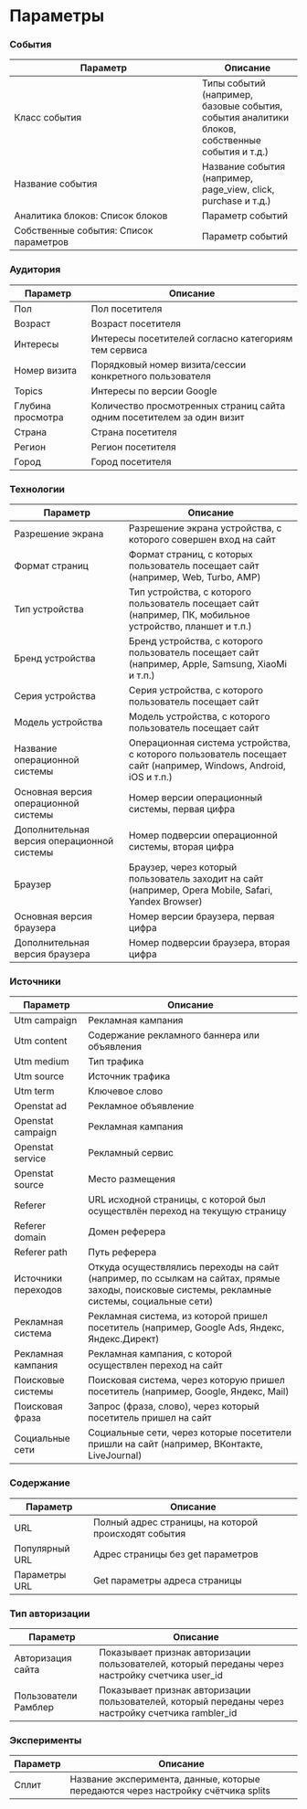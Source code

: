 # Параметры

### События

<table><thead><tr><th width="313">Параметр</th><th>Описание</th></tr></thead><tbody><tr><td>Класс события</td><td>Типы событий (например, базовые события, события аналитики блоков, собственные события и т.д.)</td></tr><tr><td>Название события</td><td>Название события (например, page_view, click, purchase и т.д.)</td></tr><tr><td>Аналитика блоков: Список блоков</td><td>Параметр событий</td></tr><tr><td>Собственные события: Список параметров</td><td>Параметр событий</td></tr></tbody></table>

### Аудитория

| Параметр          | Описание                                                               |
| ----------------- | ---------------------------------------------------------------------- |
| Пол               | Пол посетителя                                                         |
| Возраст           | Возраст посетителя                                                     |
| Интересы          | Интересы посетителей согласно категориям тем сервиса                   |
| Номер визита      | Порядковый номер визита/сессии конкретного пользователя                |
| Topics            | Интересы по версии Google                                              |
| Глубина просмотра | Количество просмотренных страниц сайта одним посетителем за один визит |
| Страна            | Страна посетителя                                                      |
| Регион            | Регион посетителя                                                      |
| Город             | Город посетителя                                                       |

### Технологии

| Параметр                                   | Описание                                                                                                        |
| ------------------------------------------ | --------------------------------------------------------------------------------------------------------------- |
| Разрешение экрана                          | Разрешение экрана устройства, с которого совершен вход на сайт                                                  |
| Формат страниц                             | Формат страниц, с которых пользователь посещает сайт (например, Web, Turbo, AMP)                                |
| Тип устройства                             | Тип устройства, с которого пользователь посещает сайт (например, ПК, мобильное устройство, планшет и т.п.)      |
| Бренд устройства                           | Бренд устройства, с которого пользователь посещает сайт (например, Apple, Samsung, XiaoMi и т.п.)               |
| Серия устройства                           | Серия устройства, с которого пользователь посещает сайт                                                         |
| Модель устройства                          | Модель устройства, с которого пользователь посещает сайт                                                        |
| Название операционной системы              | Операционная система устройства, с которого пользователь посещает сайт (например, Windows, Android, iOS и т.п.) |
| Основная версия операционной системы       | Номер версии операционный системы, первая цифра                                                                 |
| Дополнительная версия операционной системы | Номер подверсии операционной системы, вторая цифра                                                              |
| Браузер                                    | Браузер, через который пользователь заходит на сайт (например, Opera Mobile, Safari, Yandex Browser)            |
| Основная версия браузера                   | Номер версии браузера, первая цифра                                                                             |
| Дополнительная версия браузера             | Номер подверсии браузера, вторая цифра                                                                          |

### Источники

| Параметр            | Описание                                                                                                                                      |
| ------------------- | --------------------------------------------------------------------------------------------------------------------------------------------- |
| Utm campaign        | Рекламная кампания                                                                                                                            |
| Utm content         | Содержание рекламного баннера или объявления                                                                                                  |
| Utm medium          | Тип трафика                                                                                                                                   |
| Utm source          | Источник трафика                                                                                                                              |
| Utm term            | Ключевое слово                                                                                                                                |
| Openstat ad         | Рекламное объявление                                                                                                                          |
| Openstat campaign   | Рекламная кампания                                                                                                                            |
| Openstat service    | Рекламный сервис                                                                                                                              |
| Openstat source     | Место размещения                                                                                                                              |
| Referer             | URL исходной страницы, с которой был осуществлён переход на текущую страницу                                                                  |
| Referer domain      | Домен реферера                                                                                                                                |
| Referer path        | Путь реферера                                                                                                                                 |
| Источники переходов | Откуда осуществлялись переходы на сайт (например, по ссылкам на сайтах, прямые заходы, поисковые системы, рекламные системы, социальные сети) |
| Рекламная система   | Рекламная система, из которой пришел посетитель (например, Google Ads, Яндекс, Яндекс.Директ)                                                 |
| Рекламная кампания  | Рекламная кампания, с которой осуществлен переход на сайт                                                                                     |
| Поисковые системы   | Поисковая система, через которую пришел посетитель (например, Google, Яндекс, Mail)                                                           |
| Поисковая фраза     | Запрос (фраза, слово), через который посетитель пришел на сайт                                                                                |
| Социальные сети     | Социальные сети, через которые посетители пришли на сайт (например, ВКонтакте, LiveJournal)                                                   |

### Содержание

| Параметр       | Описание                                             |
| -------------- | ---------------------------------------------------- |
| URL            | Полный адрес страницы, на которой происходят события |
| Популярный URL | Адрес страницы без get параметров                    |
| Параметры URL  | Get параметры адреса страницы                        |

### Тип авторизации

| Параметр             | Описание                                                                                            |
| -------------------- | --------------------------------------------------------------------------------------------------- |
| Авторизация сайта    | Показывает признак авторизации пользователей, который переданы через настройку счетчика user\_id    |
| Пользователи Рамблер | Показывает признак авторизации пользователей, который переданы через настройку счетчика rambler\_id |

### Эксперименты

| Параметр | Описание                                                                          |
| -------- | --------------------------------------------------------------------------------- |
| Сплит    | Название эксперимента, данные, которые передаются через настройку счётчика splits |
